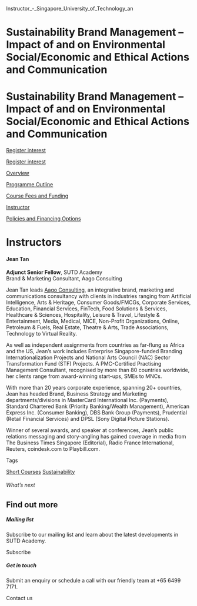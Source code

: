 Instructor_-_Singapore_University_of_Technology_an



Sustainability Brand Management – Impact of and on Environmental Social/Economic and Ethical Actions and Communication
======================================================================================================================

Sustainability Brand Management – Impact of and on Environmental Social/Economic and Ethical Actions and Communication
======================================================================================================================

[Register interest](/admissions/academy/short-courses/short-courses-register-your-interest/?coursename=sustainability-brand-management-%E2%80%93-impact-of-and-on-environmental-social/economic-and-ethical-actions-and-communication)

[Register interest](/admissions/academy/short-courses/short-courses-register-your-interest/?coursename=sustainability-brand-management-%E2%80%93-impact-of-and-on-environmental-social/economic-and-ethical-actions-and-communication)

[Overview](/course/sustainability-brand-management/#tabs)

[Programme Outline](/course/sustainability-brand-management/programme-outline/#tabs)

[Course Fees and Funding](/course/sustainability-brand-management/course-fees-and-funding/#tabs)

[Instructor](/course/sustainability-brand-management/instructor/#tabs)

[Policies and Financing Options](/course/sustainability-brand-management/policies-and-financing-options/#tabs)

Instructors
===========



#### 

#### **Jean Tan**

**Adjunct Senior Fellow**, SUTD Academy  
Brand & Marketing Consultant, Aago Consulting

Jean Tan leads [Aago Consulting](http://www.aagocorp.com/), an integrative brand, marketing and communications consultancy with clients in industries ranging from Artificial Intelligence, Arts & Heritage, Consumer Goods/FMCGs, Corporate Services, Education, Financial Services, FinTech, Food Solutions & Services, Healthcare & Sciences, Hospitality, Leisure & Travel, Lifestyle & Entertainment, Media, Medical, MICE, Non-Profit Organizations, Online, Petroleum & Fuels, Real Estate, Theatre & Arts, Trade Associations, Technology to Virtual Reality.

As well as independent assignments from countries as far-flung as Africa and the US, Jean’s work includes Enterprise Singapore-funded Branding Internationalization Projects and National Arts Council (NAC) Sector Transformation Fund (STF) Projects. A PMC-Certified Practising Management Consultant, recognised by more than 80 countries worldwide, her clients range from award-winning start-ups, SMEs to MNCs.

With more than 20 years corporate experience, spanning 20+ countries, Jean has headed Brand, Business Strategy and Marketing departments/divisions in MasterCard International Inc. (Payments), Standard Chartered Bank (Priority Banking/Wealth Management), American Express Inc. (Consumer Banking), DBS Bank Group (Payments), Prudential (Retail Financial Services) and DPSL (Sony Digital Picture Stations).

Winner of several awards, and speaker at conferences, Jean’s public relations messaging and story-angling has gained coverage in media from The Business Times Singapore (Editorial), Radio France International, Reuters, coindesk.com to Playbill.com.

Tags

[Short Courses](/admissions/academy/courses-and-modules/?academy-type-course=780)
[Sustainability](/admissions/academy/courses-and-modules/?discipline=833)

###### What’s next

Find out more
-------------

##### Mailing list

Subscribe to our mailing list and learn about the latest developments in SUTD Academy.

Subscribe

##### Get in touch

Submit an enquiry or schedule a call with our friendly team at +65 6499 7171.

Contact us

